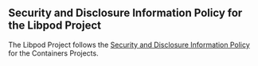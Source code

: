 ## Security and Disclosure Information Policy for the Libpod Project

The Libpod Project follows the [Security and Disclosure Information Policy](https://github.com/containers/common/blob/master/SECURITY.md) for the Containers Projects.
